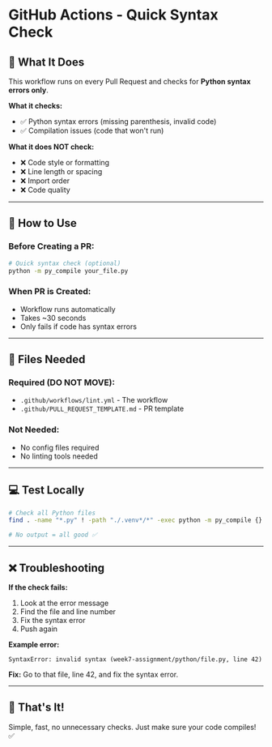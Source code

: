# GitHub Actions - Quick Syntax Check

## 🎯 What It Does

This workflow runs on every Pull Request and checks for **Python syntax errors only**.

**What it checks:**
- ✅ Python syntax errors (missing parenthesis, invalid code)
- ✅ Compilation issues (code that won't run)

**What it does NOT check:**
- ❌ Code style or formatting
- ❌ Line length or spacing
- ❌ Import order
- ❌ Code quality

---

## 🚀 How to Use

### Before Creating a PR:

```bash
# Quick syntax check (optional)
python -m py_compile your_file.py
```

### When PR is Created:
- Workflow runs automatically
- Takes ~30 seconds
- Only fails if code has syntax errors

---

## 🔧 Files Needed

### Required (DO NOT MOVE):
- `.github/workflows/lint.yml` - The workflow
- `.github/PULL_REQUEST_TEMPLATE.md` - PR template

### Not Needed:
- No config files required
- No linting tools needed

---

## 💻 Test Locally

```bash
# Check all Python files
find . -name "*.py" ! -path "./.venv*/*" -exec python -m py_compile {} +

# No output = all good ✅
```

---

## ❌ Troubleshooting

**If the check fails:**
1. Look at the error message
2. Find the file and line number
3. Fix the syntax error
4. Push again

**Example error:**
```
SyntaxError: invalid syntax (week7-assignment/python/file.py, line 42)
```

**Fix:** Go to that file, line 42, and fix the syntax error.

---

## 📝 That's It!

Simple, fast, no unnecessary checks. Just make sure your code compiles! ✅

